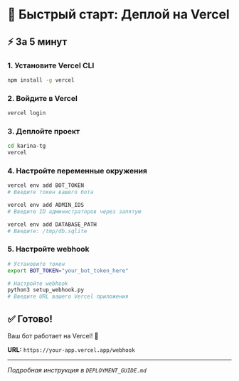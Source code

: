 # 🚀 Быстрый старт: Деплой на Vercel

## ⚡ За 5 минут

### 1. Установите Vercel CLI
```bash
npm install -g vercel
```

### 2. Войдите в Vercel
```bash
vercel login
```

### 3. Деплойте проект
```bash
cd karina-tg
vercel
```

### 4. Настройте переменные окружения
```bash
vercel env add BOT_TOKEN
# Введите токен вашего бота

vercel env add ADMIN_IDS  
# Введите ID администраторов через запятую

vercel env add DATABASE_PATH
# Введите: /tmp/db.sqlite
```

### 5. Настройте webhook
```bash
# Установите токен
export BOT_TOKEN="your_bot_token_here"

# Настройте webhook
python3 setup_webhook.py
# Введите URL вашего Vercel приложения
```

## ✅ Готово!

Ваш бот работает на Vercel! 🎉

**URL:** `https://your-app.vercel.app/webhook`

---

*Подробная инструкция в `DEPLOYMENT_GUIDE.md`*
